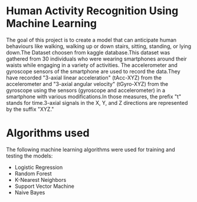 # Human Activity Recognition Using Machine Learning
The goal of this project is to create a model that can anticipate human behaviours like walking, walking up or down stairs, sitting, standing, or lying down.The Dataset choosen from kaggle database.This dataset was gathered from 30 individuals who were wearing smartphones around their waists while engaging in a variety of activities. The accelerometer and gyroscope sensors of the smartphone are used to record the data.They have recorded "3-axial linear acceleration" (tAcc-XYZ) from the accelerometer and "3-axial angular velocity" (tGyro-XYZ) from the gyroscope using the sensors (gyroscope and accelerometer) in a smartphone with various modifications.In those measures, the prefix "t" stands for time.3-axial signals in the X, Y, and Z directions are represented by the suffix "XYZ."
# Algorithms used
The following machine learning algorithms were used for training and testing the models:
- Logistic Regression
- Random Forest
- K-Nearest Neighbors
- Support Vector Machine
- Naive Bayes

<script src="https://gist.github.com/mahidhar-rayapati/f77437a9668381c531ca8c1a88c186b8.js"></script>

